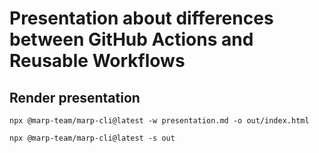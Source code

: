 # Presentation about differences between GitHub Actions and Reusable Workflows

## Render presentation

```shell
npx @marp-team/marp-cli@latest -w presentation.md -o out/index.html
```
```shell
npx @marp-team/marp-cli@latest -s out
```